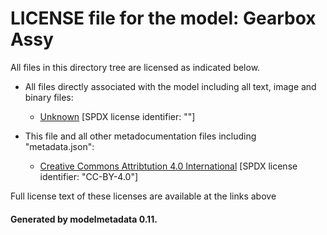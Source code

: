 # LICENSE file for the model: Gearbox Assy

All files in this directory tree are licensed as indicated below.

* All files directly associated with the model including all text, image and binary files:

  * [Unknown]("") [SPDX license identifier: ""]

* This file and all other metadocumentation files including "metadata.json":

  * [Creative Commons Attribtution 4.0 International]("https://creativecommons.org/licenses/by-nd/4.0/legalcode") [SPDX license identifier: "CC-BY-4.0"]

Full license text of these licenses are available at the links above

#### Generated by modelmetadata 0.11.